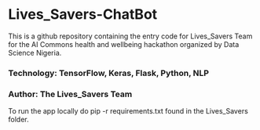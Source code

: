 # Lives_Savers-ChatBot

This is a github repository containing the entry code for Lives_Savers Team for the AI Commons health and wellbeing hackathon organized by Data Science Nigeria.

### Technology: TensorFlow, Keras, Flask, Python, NLP
### Author: The Lives_Savers Team
To run the app locally do pip -r requirements.txt found in the Lives_Savers folder.
